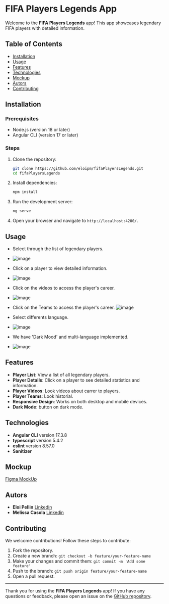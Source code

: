 # FIFA Players Legends App

Welcome to the **FIFA Players Legends** app! This app showcases legendary FIFA players with detailed information.

## Table of Contents

- [Installation](#installation)
- [Usage](#usage)
- [Features](#features)
- [Technologies](#technologies)
- [Mockup](#mockup)
- [Autors](#autors)
- [Contributing](#contributing)


## Installation

### Prerequisites

- Node.js (version 18 or later)
- Angular CLI (version 17 or later)

### Steps

1. Clone the repository:
    ```bash
    git clone https://github.com/eloipm/fifaPlayersLegends.git
    cd fifaPlayersLegends
    ```

2. Install dependencies:
    ```bash
    npm install
    ```

3. Run the development server:
    ```bash
    ng serve
    ```

4. Open your browser and navigate to `http://localhost:4200/`.

## Usage

- Select through the list of legendary players.
- ![image](https://github.com/eloipm/fifaPlayersLegends/assets/102113745/0f4704be-5a5f-4e46-8ce0-f12bcb5c29d8)

- Click on a player to view detailed information.
- ![image](https://github.com/eloipm/fifaPlayersLegends/assets/102113745/23f48b83-a5ae-4685-99ba-37cd92937566)


- Click on the videos to access the player's career.
- ![image](https://github.com/eloipm/fifaPlayersLegends/assets/102113745/320830b2-b5f9-496f-97a6-8a4fae9f6e73)

- Click on the Teams to access the player's career.
![image](https://github.com/eloipm/fifaPlayersLegends/assets/102113745/fd6d3a28-e0c6-4dce-ad73-783d2a692d46)

- Select differents language.
- ![image](https://github.com/eloipm/fifaPlayersLegends/assets/102113745/b2c79777-7287-42cb-80a9-0fa4804a5f15)
- We have 'Dark Mood' and multi-language implemented.
- ![image](https://github.com/eloipm/fifaPlayersLegends/assets/102113745/e8f3b7be-f712-4f44-8352-cf9cfe4b8146)


## Features

- **Player List**: View a list of all legendary players.
- **Player Details**: Click on a player to see detailed statistics and information.
- **Player Videos**: Look videos about carrer to players.
- **Player Teams**: Look historial.
- **Responsive Design**: Works on both desktop and mobile devices.
- **Dark Mode**: button on dark mode.

## Technologies

- **Angular CLI** version 17.3.8
- **typescript** version 5.4.2
- **eslint** version 8.57.0
- **Sanitizer**

## Mockup
[Figma MockUp]([https://github.com/eloipm/fifaPlayersLegends](https://www.figma.com/design/ciigGSzr37m4uwO7xEglAD/fifaPlayersLegends?node-id=0-1&t=bY96abginjfLdfeV-1))


## Autors

- **Eloi Pellin** [Linkedin](https://www.linkedin.com/in/eloi-pellin-593754258/)
- **Melissa Casola** [Linkedin](https://www.linkedin.com/in/melissa-casola/)


## Contributing

We welcome contributions! Follow these steps to contribute:

1. Fork the repository.
2. Create a new branch: `git checkout -b feature/your-feature-name`
3. Make your changes and commit them: `git commit -m 'Add some feature'`
4. Push to the branch: `git push origin feature/your-feature-name`
5. Open a pull request.

---

Thank you for using the **FIFA Players Legends** app! If you have any questions or feedback, please open an issue on the [GitHub repository](https://github.com/eloipm/fifaPlayersLegends).
